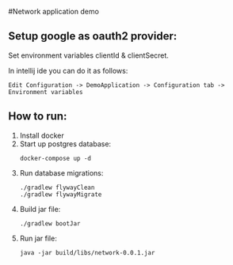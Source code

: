 #Network application demo

## Setup google as oauth2 provider:
Set environment variables clientId & clientSecret.

In intellij ide you can do it as follows:
  ```
  Edit Configuration -> DemoApplication -> Configuration tab -> Environment variables
  ```

## How to run:

1. Install docker
1. Start up postgres database:
    ```
    docker-compose up -d
    ```
1. Run database migrations:
    ```
    ./gradlew flywayClean
    ./gradlew flywayMigrate
    ```
1. Build jar file:
    ```
    ./gradlew bootJar
    ```
1. Run jar file:
    ```
    java -jar build/libs/network-0.0.1.jar
    ```
